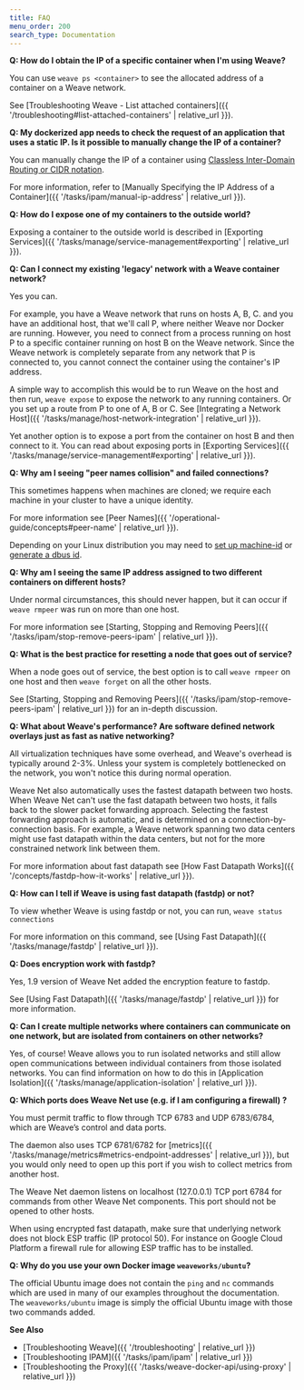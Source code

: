 ```yaml
---
title: FAQ
menu_order: 200
search_type: Documentation
---
```



<a name="container-ip"></a>
**Q: How do I obtain the IP of a specific container when I'm using Weave?**

You can use `weave ps <container>` to see the allocated address of a container on a Weave network.  

See [Troubleshooting Weave - List attached containers]({{ '/troubleshooting#list-attached-containers' | relative_url }}).


<a name="specific-ip"></a>
**Q: My dockerized app needs to check the request of an application that uses a static IP. Is it possible to manually change the IP of a container?**


You can manually change the IP of a container using [Classless Inter-Domain Routing or CIDR notation](https://en.wikipedia.org/wiki/Classless_Inter-Domain_Routing). 

For more information, refer to [Manually Specifying the IP Address of a Container]({{ '/tasks/ipam/manual-ip-address' | relative_url }}). 


<a name="expose-container"></a>
**Q: How do I expose one of my containers to the outside world?**

Exposing a container to the outside world is described in [Exporting Services]({{ '/tasks/manage/service-management#exporting' | relative_url }}).


<a name="legacy-network"></a>
**Q: Can I connect my existing 'legacy' network with a Weave container network?**

Yes you can. 

For example, you have a Weave network that runs on hosts A, B, C. and you have an additional host, that we'll call P, where neither Weave nor Docker are running.  However, you need to connect from a process running on host P to a specific container running on host B on the Weave network.  Since the Weave network is completely separate from any network that P is connected to, you cannot connect the container using the container's IP address. 

A simple way to accomplish this would be to run Weave on the host and then run, `weave expose` to expose the network to any running containers. Or you set up a route from P to one of A, B or C. See [Integrating a Network Host]({{ '/tasks/manage/host-network-integration' | relative_url }}).

Yet another option is to expose a port from the container on host B and then connect to it. You can read about exposing ports in [Exporting Services]({{ '/tasks/manage/service-management#exporting' | relative_url }}).


<a name="duplicate-peer"></a>
**Q: Why am I seeing "peer names collision" and failed connections?**

This sometimes happens when machines are cloned; we require each
machine in your cluster to have a unique identity.

For more information see [Peer Names]({{ '/operational-guide/concepts#peer-name' | relative_url }}).

Depending on your Linux distribution you may need to [set up
machine-id](https://www.freedesktop.org/software/systemd/man/machine-id.html)
or [generate a dbus id](https://dbus.freedesktop.org/doc/dbus-uuidgen.1.html).

<a name="duplicate-ip"></a>
**Q: Why am I seeing the same IP address assigned to two different containers on different hosts?**

Under normal circumstances, this should never happen, but it can occur if `weave rmpeer` was run on more than one host. 

For more information see [Starting, Stopping and Removing Peers]({{ '/tasks/ipam/stop-remove-peers-ipam' | relative_url }}).


<a name="dead-node"></a>
**Q: What is the best practice for resetting a node that goes out of service?**

When a node goes out of service, the best option is to call `weave rmpeer` on one host and then `weave forget` on all the other hosts.

See [Starting, Stopping and Removing Peers]({{ '/tasks/ipam/stop-remove-peers-ipam' | relative_url }}) for an in-depth discussion.


<a name="performance"></a>
**Q: What about Weave's performance? Are software defined network overlays just as fast as native networking?**

All virtualization techniques have some overhead, and Weave's overhead is typically around 2-3%. Unless your system is completely bottlenecked on the network, you won't notice this during normal operation. 

Weave Net also automatically uses the fastest datapath between two hosts. When Weave Net can't use the fast datapath between two hosts, it falls back to the slower packet forwarding approach. Selecting the fastest forwarding approach is automatic, and is determined on a connection-by-connection basis. For example, a Weave network spanning two data centers might use fast datapath within the data centers, but not for the more constrained network link between them.

For more information about fast datapath see [How Fast Datapath Works]({{ '/concepts/fastdp-how-it-works' | relative_url }}).


<a name="query-fastdp"></a>
**Q: How can I tell if Weave is using fast datapath (fastdp) or not?**

To view whether Weave is using fastdp or not, you can run, `weave status connections`

For more information on this command, see [Using Fast Datapath]({{ '/tasks/manage/fastdp' | relative_url }}).


<a name="encrypted-fastdp"></a>
**Q: Does encryption work with fastdp?**

Yes, 1.9 version of Weave Net added the encryption feature to fastdp.

See [Using Fast Datapath]({{ '/tasks/manage/fastdp' | relative_url }}) for more information.

<a name="app-isolation"></a>
**Q: Can I create multiple networks where containers can communicate on one network, but are isolated from containers on other networks?**

Yes, of course!  Weave allows you to run isolated networks and still allow open communications between individual containers from those isolated networks. You can find information on how to do this in [Application Isolation]({{ '/tasks/manage/application-isolation' | relative_url }}).


**<a name="ports"></a>Q: Which ports does Weave Net use (e.g. if I am configuring a firewall) ?**

You must permit traffic to flow through TCP 6783 and UDP 6783/6784,
which are Weave’s control and data ports.

The daemon also uses TCP 6781/6782 for
[metrics]({{ '/tasks/manage/metrics#metrics-endpoint-addresses' | relative_url }}), but
you would only need to open up this port if you wish to collect metrics
from another host.

The Weave Net daemon listens on localhost (127.0.0.1) TCP port 6784
for commands from other Weave Net components. This port should not be
opened to other hosts.

When using encrypted fast datapath, make sure that underlying
network does not block ESP traffic (IP protocol 50). For instance
on Google Cloud Platform a firewall rule for allowing ESP traffic has
to be installed.

**<a name="own-image"></a>Q: Why do you use your own Docker image `weaveworks/ubuntu`?**

The official Ubuntu image does not contain the `ping` and `nc`
commands which are used in many of our examples throughout the
documentation. The `weaveworks/ubuntu` image is simply the official
Ubuntu image with those two commands added.


**See Also**

 * [Troubleshooting Weave]({{ '/troubleshooting' | relative_url }})
 * [Troubleshooting IPAM]({{ '/tasks/ipam/ipam' | relative_url }})
 * [Troubleshooting the Proxy]({{ '/tasks/weave-docker-api/using-proxy' | relative_url }})
 
